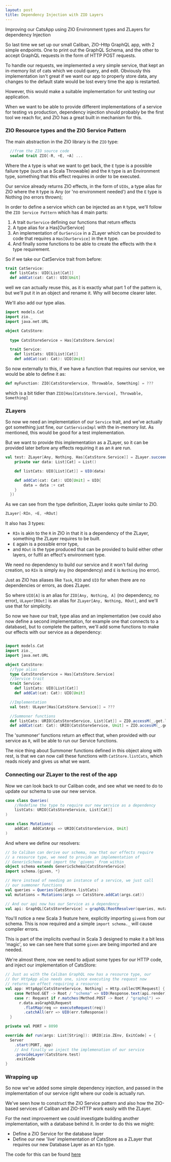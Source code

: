 ```yaml
---
layout: post
title: Dependency Injection with ZIO Layers
---
```


Improving our CatsApp using ZIO Environment types and ZLayers for dependency Injection

So last time we set up our small Caliban, ZIO-Http GraphQL app, with 2 simple endpoints. One to print out the GraphQL Schema, and the other to accept GraphQL requests in the form of HTTP POST requests.

To handle our requests, we implemented a very simple service, that kept an in-memory list of cats which we could query, and edit. Obviously this implementation isn't great if we want our app to properly store data, any changes to the default state would be lost every time the app is restarted. 

However, this would make a suitable implementation for unit testing our application. 

When we want to be able to provide different implementations of a service for testing vs production, dependency injection should probably be the first tool we reach for, and ZIO has a great built in mechanism for this.

### ZIO Resource types and the ZIO Service Pattern

The main abstraction in the ZIO library is the `ZIO` type:

```scala
  //from the ZIO source code
  sealed trait ZIO[-R, +E, +A] ...
```
Where the `A` type is what we want to get back, the `E` type is a possible failure type (such as a Scala Throwable) and the `R` type is an Environment type, something that this effect requires in order to be executed. 

Our service already returns ZIO effects, in the form of `UIOs`, a type alias for ZIO where the `R` type is Any (or 'no environment needed') and the `E` type is Nothing (no errors thrown);

In order to define a service which can be injected as an `R` type, we'll follow the `ZIO Service Pattern` which has 4 main parts:
  1. A trait `OurService` defining our functions that return effects
  2. A type alias for a Has[OurService]
  3. An implementation of `OurService` in a ZLayer which can be provided to code that requires a `Has[OurService]` in the `R` type.
  4. And finally some functions to be able to create the effects with the `R` type requirement.

So if we take our CatService trait from before:
```scala
trait CatService:
  def listCats: UIO[List[Cat]]
  def addCat(cat: Cat): UIO[Unit]
```

well we can actually reuse this, as it is exactly what part 1 of the pattern is, but we'll put it in an object and rename it. Why will become clearer later.

We'll also add our type alias.

```scala
import models.Cat
import zio._
import java.net.URL

object CatsStore:
 
  type CatsStoreService = Has[CatsStore.Service]

  trait Service:
    def listCats: UIO[List[Cat]]
    def addCat(cat: Cat): UIO[Unit]

```

So now externally to this, if we have a function that requires our service, we would be able to define it as:

```scala
def myFunction: ZIO[CatsStoreService, Throwable, Something] = ???
```
which is a bit tidier than `ZIO[Has[CatsStore.Service], Throwable, Something]`

### ZLayers

So now we need an implementation of our `Service` trait, and we've actually got something just fine, our `CatServiceImpl` with the in-memory list. As mentioned, this would be good for a test implementation.

But we want to provide this implementation as a ZLayer, so it can be provided later before any effects requiring it as an `R` are run.

```scala
val test: ZLayer[Any, Nothing, Has[CatsStore.Service]] = ZLayer.succeed(new Service {
    private var data: List[Cat] = List()

    def listCats: UIO[List[Cat]] = UIO(data)

    def addCat(cat: Cat): UIO[Unit] = UIO{
        data = data :+ cat
    }
  })
```

As we can see from the type definition, ZLayer looks quite similar to ZIO. 
```scala
ZLayer[-RIn, +E, +ROut]
```
It also has 3 types:
 - `RIn` is akin to the `R` in ZIO in that it is a dependency of the ZLayer, something the ZLayer requires to be built. 
 - `E` again is a possible error type,
 - and `ROut` is the type produced that can be provided to build either other layers, or fulfil an effect's environment type.

We need no dependency to build our service and it won't fail during creation, so `RIn` is simply `Any` (no dependency) and `E` is `Nothing` (no error).

Just as ZIO has aliases like `Task`, `RIO` and `UIO` for when there are no dependencies or errors, as does ZLayer. 

So where `UIO[A]` is an alias for `ZIO[Any, Nothing, A]` (no dependency, no error),
`ULayer[ROut]` is an alias for `ZLayer[Any, Nothing, ROut]`, and we'll use that for simplicity.

So now we have our trait, type alias and an implementation (we could also now define a second implementation, for example one that connects to a database), but to complete the pattern, we'll add some functions to make our effects with our service as a dependency:

```scala

import models.Cat
import zio._
import java.net.URL

object CatsStore:
  //Type alias
  type CatsStoreService = Has[CatsStore.Service]
  //Service trait
  trait Service:
    def listCats: UIO[List[Cat]]
    def addCat(cat: Cat): UIO[Unit]

  //Implementation
  val test: ULayer[Has[CatsStore.Service]] = ???

  //Summoner functions
  def listCats: URIO[CatsStoreService, List[Cat]] = ZIO.accessM(_.get.listCats)
  def addCat(cat: Cat): URIO[CatsStoreService, Unit] = ZIO.accessM(_.get.addCat(cat))

```

The 'summoner' functions return an effect that, when provided with our service as `R`, will be able to run our Service functions.

The nice thing about Summoner functions defined in this object along with rest, is that we can now call these functions with `CatStore.listCats`, which reads nicely and gives us what we want.

### Connecting our ZLayer to the rest of the app

Now we can look back to our Caliban code, and see what we need to do to update our schema to use our new service.

```scala
case class Queries(
    //Redefine the type to require our new service as a dependency
    listCats: URIO[CatsStoreService, List[Cat]]
)

case class Mutations(
    addCat: AddCatArgs => URIO[CatsStoreService, Unit]
)
```
And where we define our resolvers:

```scala
// So Caliban can derive our schema, now that our effects require
// a resource type, we need to provide an implementation of 
// GenericSchema and import the 'givens` from within
object schema extends GenericSchema[CatsStoreService]
import schema.{given, *}

// Here instead of needing an instance of a service, we just call
// our summoner functions
val queries = Queries(CatsStore.listCats)
val mutations = Mutations(args => CatsStore.addCat(args.cat))

// And our api now has our Service as a dependency
val api: GraphQL[CatsStoreService] = graphQL(RootResolver(queries, mutations))
```

You'll notice a new Scala 3 feature here, explicitly importing `given`s from our schema. This is now required and a simple `import schema._` will cause compiler errors. 

This is part of the implicits overhaul in Scala 3 designed to make it a bit less 'magic', so we can see here that some `given` are being imported and are needed.

We're almost there, now we need to adjust some types for our HTTP code, and inject our implementation of CatsStore:

```scala
// Just as with the Caliban GraphQL now has a resource type, our
// Our HttpApp also needs one, since executing the request now
// returns an effect requiring a resource
val app: HttpApp[CatsStoreService, Nothing] = Http.collectM[Request] {
    case Method.GET -> Root / "schema" => UIO(Response.text(api.render))
    case r: Request if r.matches(Method.POST -> Root / "graphql") => 
      r.data.asGraphQLRequest
        .flatMap(req => executeRequest(req))
        .catchAll(err => UIO(err.toResponse))
  }

private val PORT = 8090

override def run(args: List[String]): URIO[zio.ZEnv, ExitCode] = {
  Server
    .start(PORT, app)
    // And finally we inject the implemenation of our service
    .provideLayer(CatsStore.test)
    .exitCode
}
```

### Wrapping up

So now we've added some simple dependency injection, and passed in the implementation of our service right where our code is actually run. 

We've seen how to construct the ZIO Service pattern and also how the ZIO-based services of Caliban and ZIO-HTTP work easily with the ZLayer.

For the next improvement we could investigate building another implementation, with a database behind it. In order to do this we might:
 - Define a ZIO Service for the database layer
 - Define our new 'live' implementation of CatsStore as a ZLayer that requires our new Database Layer as an `RIn` type.
 

 The code for this can be found [here](https://github.com/ocoulson/zio-http-caliban/tree/using-zlayers)